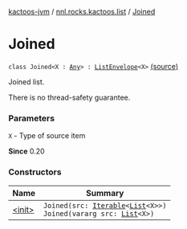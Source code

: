 [kactoos-jvm](../../index.md) / [nnl.rocks.kactoos.list](../index.md) / [Joined](.)

# Joined

`class Joined<X : `[`Any`](https://kotlinlang.org/api/latest/jvm/stdlib/kotlin/-any/index.html)`> : `[`ListEnvelope`](../-list-envelope/index.md)`<X>` [(source)](https://github.com/neonailol/kactoos/blob/master/kactoos-jvm/src/main/kotlin/nnl/rocks/kactoos/list/Joined.kt#L13)

Joined list.

There is no thread-safety guarantee.

### Parameters

`X` - Type of source item

**Since**
0.20

### Constructors

| Name | Summary |
|---|---|
| [&lt;init&gt;](-init-.md) | `Joined(src: `[`Iterable`](https://kotlinlang.org/api/latest/jvm/stdlib/kotlin.collections/-iterable/index.html)`<`[`List`](https://kotlinlang.org/api/latest/jvm/stdlib/kotlin.collections/-list/index.html)`<X>>)`<br>`Joined(vararg src: `[`List`](https://kotlinlang.org/api/latest/jvm/stdlib/kotlin.collections/-list/index.html)`<X>)` |
